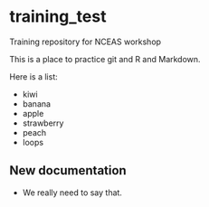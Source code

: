 # training_test
Training repository for NCEAS workshop

This is a place to practice git and R and Markdown.

Here is a list:

* kiwi
* banana
* apple
* strawberry
* peach
* loops

## New documentation

- We really need to say that.